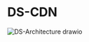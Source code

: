 # DS-CDN

![DS-Architecture drawio](https://user-images.githubusercontent.com/27901980/230788848-01abb236-ed5c-4470-8c90-41a7d937a1c5.svg)
